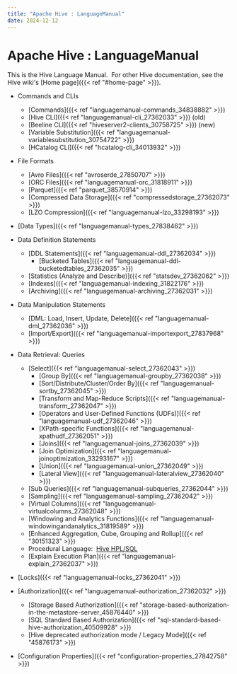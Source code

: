 ```yaml
---
title: "Apache Hive : LanguageManual"
date: 2024-12-12
---
```










# Apache Hive : LanguageManual






This is the Hive Language Manual.  For other Hive documentation, see the Hive wiki's [Home page]({{< ref "#home-page" >}}).

* Commands and CLIs  

	+ [Commands]({{< ref "languagemanual-commands_34838882" >}})
	+ [Hive CLI]({{< ref "languagemanual-cli_27362033" >}}) (old)
	+ [Beeline CLI]({{< ref "hiveserver2-clients_30758725" >}}) (new)
	+ [Variable Substitution]({{< ref "languagemanual-variablesubstitution_30754722" >}})
	+ [HCatalog CLI]({{< ref "hcatalog-cli_34013932" >}})
* File Formats
	+ [Avro Files]({{< ref "avroserde_27850707" >}})
	+ [ORC Files]({{< ref "languagemanual-orc_31818911" >}})
	+ [Parquet]({{< ref "parquet_38570914" >}})
	+ [Compressed Data Storage]({{< ref "compressedstorage_27362073" >}})
	+ [LZO Compression]({{< ref "languagemanual-lzo_33298193" >}})
* [Data Types]({{< ref "languagemanual-types_27838462" >}})
* Data Definition Statements
	+ [DDL Statements]({{< ref "languagemanual-ddl_27362034" >}})
		- [Bucketed Tables]({{< ref "languagemanual-ddl-bucketedtables_27362035" >}})
	+ [Statistics (Analyze and Describe)]({{< ref "statsdev_27362062" >}})
	+ [Indexes]({{< ref "languagemanual-indexing_31822176" >}})
	+ [Archiving]({{< ref "languagemanual-archiving_27362031" >}})
* Data Manipulation Statements
	+ [DML: Load, Insert, Update, Delete]({{< ref "languagemanual-dml_27362036" >}})
	+ [Import/Export]({{< ref "languagemanual-importexport_27837968" >}})
* Data Retrieval: Queries  

	+ [Select]({{< ref "languagemanual-select_27362043" >}})
		- [Group By]({{< ref "languagemanual-groupby_27362038" >}})
		- [Sort/Distribute/Cluster/Order By]({{< ref "languagemanual-sortby_27362045" >}})
		- [Transform and Map-Reduce Scripts]({{< ref "languagemanual-transform_27362047" >}})
		- [Operators and User-Defined Functions (UDFs)]({{< ref "languagemanual-udf_27362046" >}})
		- [XPath-specific Functions]({{< ref "languagemanual-xpathudf_27362051" >}})
		- [Joins]({{< ref "languagemanual-joins_27362039" >}})
		- [Join Optimization]({{< ref "languagemanual-joinoptimization_33293167" >}})
		- [Union]({{< ref "languagemanual-union_27362049" >}})
		- [Lateral View]({{< ref "languagemanual-lateralview_27362040" >}})
	+ [Sub Queries]({{< ref "languagemanual-subqueries_27362044" >}})
	+ [Sampling]({{< ref "languagemanual-sampling_27362042" >}})
	+ [Virtual Columns]({{< ref "languagemanual-virtualcolumns_27362048" >}})
	+ [Windowing and Analytics Functions]({{< ref "languagemanual-windowingandanalytics_31819589" >}})
	+ [Enhanced Aggregation, Cube, Grouping and Rollup]({{< ref "30151323" >}})
	+ Procedural Language:  [Hive HPL/SQL](https://cwiki.apache.org/confluence/pages/viewpage.action?pageId=59690156)
	+ [Explain Execution Plan]({{< ref "languagemanual-explain_27362037" >}})
* [Locks]({{< ref "languagemanual-locks_27362041" >}})
* [Authorization]({{< ref "languagemanual-authorization_27362032" >}})
	+ [Storage Based Authorization]({{< ref "storage-based-authorization-in-the-metastore-server_45876440" >}})
	+ [SQL Standard Based Authorization]({{< ref "sql-standard-based-hive-authorization_40509928" >}})
	+ [Hive deprecated authorization mode / Legacy Mode]({{< ref "45876173" >}})
* [Configuration Properties]({{< ref "configuration-properties_27842758" >}})



 

 

